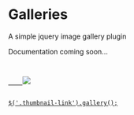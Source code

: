 Galleries
=========

A simple jquery image gallery plugin


Documentation coming soon...

<pre><code>
<a href="path/to/large/image.png" data-target=".someSelector" class="thumbnail-link">
    <img class="thumbnail" src="path/to/thumbnail.jpg"
</a>
</pre></code>

<pre><code>
$('.thumbnail-link').gallery();
</pre></code>